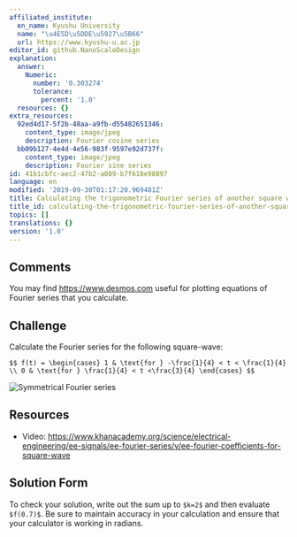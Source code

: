 ```yaml
---
affiliated_institute:
  en_name: Kyushu University
  name: "\u4E5D\u5DDE\u5927\u5B66"
  url: https://www.kyushu-u.ac.jp
editor_id: github.NanoScaleDesign
explanation:
  answer:
    Numeric:
      number: '0.303274'
      tolerance:
        percent: '1.0'
  resources: {}
extra_resources:
  92ed4d17-5f2b-48aa-a9fb-d55482651346:
    content_type: image/jpeg
    description: Fourier cosine series
  bb09b127-4e4d-4e56-983f-9597e92d737f:
    content_type: image/jpeg
    description: Fourier sine series
id: 41b1cbfc-aec2-47b2-a089-b7f618e98897
language: en
modified: '2019-09-30T01:17:20.969481Z'
title: Calculating the trigonometric Fourier series of another square wave
title_id: calculating-the-trigonometric-fourier-series-of-another-square-wave
topics: []
translations: {}
version: '1.0'
---
```


## Comments
You may find https://www.desmos.com useful for plotting equations of Fourier series that you calculate.


## Challenge
Calculate the Fourier series for the following square-wave:

`$$ f(t) =
   \begin{cases}
       1 & \text{for } -\frac{1}{4} < t < \frac{1}{4} \\
       0 & \text{for } \frac{1}{4} < t <\frac{3}{4}
   \end{cases}
$$`

![Symmetrical Fourier series](/api/v0/teachers/github.NanoScaleDesign/resources/public/92ed4d17-5f2b-48aa-a9fb-d55482651346.jpeg/92ed4d17-5f2b-48aa-a9fb-d55482651346.jpeg)

## Resources
- Video: https://www.khanacademy.org/science/electrical-engineering/ee-signals/ee-fourier-series/v/ee-fourier-coefficients-for-square-wave


## Solution Form
To check your solution, write out the sum up to `$k=2$` and then evaluate `$f(0.7)$`. Be sure to maintain accuracy in your calculation and ensure that your calculator is working in radians.
